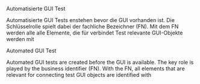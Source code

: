 Automatisierte GUI Test

Automatisierte GUI Tests enstehen bevor die GUI vorhanden ist.
Die Schlüsselrolle spielt dabei der fachliche Bezeichner (FN). 
Mit dem FN werden alle alle Elemente, die für verbindet Test relevante GUI-Objekte  werden mit

Automated GUI Test

Automated GUI tests are created before the GUI is available. The key role is played by the business identifier (FN).
With the FN, all elements that are relevant for connecting test GUI objects are identified with 
